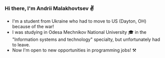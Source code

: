 ### Hi there, I'm Andrii Malakhovtsev ✌

- I'm a student from Ukraine who had to move to US (Dayton, OH) because of the war!
- I was studying in Odesa Mechnikov National University 🎓 in the "Information systems and technology" specialty, but unfortunately had to leave.
- Now I'm open to new opportunities in programming jobs! ⚒
